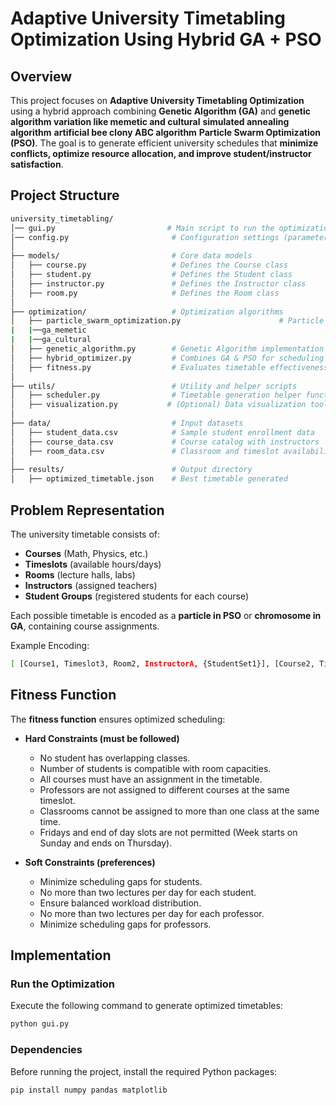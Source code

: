 # Adaptive University Timetabling Optimization Using Hybrid GA + PSO

## Overview
This project focuses on **Adaptive University Timetabling Optimization** using a hybrid approach combining **Genetic Algorithm (GA)** and **genetic algorithm variation like memetic and cultural** **simulated annealing algorithm**  **artificial bee clony ABC algorithm** **Particle Swarm Optimization (PSO)**. The goal is to generate efficient university schedules that **minimize conflicts, optimize resource allocation, and improve student/instructor satisfaction**.

## Project Structure
```bash
university_timetabling/
│── gui.py                         # Main script to run the optimization
│── config.py                       # Configuration settings (parameters, constraints)
│
├── models/                         # Core data models
│   ├── course.py                   # Defines the Course class
│   ├── student.py                  # Defines the Student class
│   ├── instructor.py               # Defines the Instructor class
│   ├── room.py                     # Defines the Room class
│
├── optimization/                   # Optimization algorithms
│   ├── particle_swarm_optimization.py                      # Particle Swarm Optimization logic
|   |──ga_memetic
|   |──ga_cultural
│   ├── genetic_algorithm.py        # Genetic Algorithm implementation
│   ├── hybrid_optimizer.py         # Combines GA & PSO for scheduling
│   ├── fitness.py                  # Evaluates timetable effectiveness
│
├── utils/                          # Utility and helper scripts
│   ├── scheduler.py                # Timetable generation helper functions
│   ├── visualization.py           # (Optional) Data visualization tools
│
├── data/                           # Input datasets
│   ├── student_data.csv            # Sample student enrollment data
│   ├── course_data.csv             # Course catalog with instructors
│   ├── room_data.csv               # Classroom and timeslot availability
│
├── results/                        # Output directory
│   ├── optimized_timetable.json    # Best timetable generated
 ```
## Problem Representation
The university timetable consists of:
- **Courses** (Math, Physics, etc.)
- **Timeslots** (available hours/days)
- **Rooms** (lecture halls, labs)
- **Instructors** (assigned teachers)
- **Student Groups** (registered students for each course)

Each possible timetable is encoded as a **particle in PSO** or **chromosome in GA**, containing course assignments.

Example Encoding:
 ```bash
[ [Course1, Timeslot3, Room2, InstructorA, {StudentSet1}], [Course2, Timeslot1, Room4, InstructorB, {StudentSet2}], ... ]
 ```


## Fitness Function
The **fitness function** ensures optimized scheduling:
- **Hard Constraints (must be followed)**
  - No student has overlapping classes.
  - Number of students is compatible with room capacities.
  - All courses must have an assignment in the timetable.
  - Professors are not assigned to different courses at the same timeslot.
  - Classrooms cannot be assigned to more than one class at the same time.
  - Fridays and end of day slots are not permitted (Week starts on Sunday and ends on Thursday).

- **Soft Constraints (preferences)**
  - Minimize scheduling gaps for students.
  - No more than two lectures per day for each student.
  - Ensure balanced workload distribution.
  - No more than two lectures per day for each professor.
  - Minimize scheduling gaps for professors.

## Implementation
### **Run the Optimization**
Execute the following command to generate optimized timetables:
```bash
python gui.py
 ```

 ### **Dependencies**
 Before running the project, install the required Python packages:
 ```bash
pip install numpy pandas matplotlib
 ```
